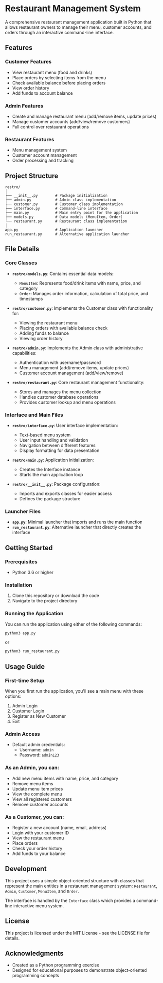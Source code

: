 # Restaurant Management System

A comprehensive restaurant management application built in Python that allows restaurant owners to manage their menu, customer accounts, and orders through an interactive command-line interface.

## Features

### Customer Features
- View restaurant menu (food and drinks)
- Place orders by selecting items from the menu
- Check available balance before placing orders
- View order history
- Add funds to account balance

### Admin Features
- Create and manage restaurant menu (add/remove items, update prices)
- Manage customer accounts (add/view/remove customers)
- Full control over restaurant operations

### Restaurant Features
- Menu management system
- Customer account management
- Order processing and tracking

## Project Structure

```
restro/
│
├── __init__.py        # Package initialization
├── admin.py           # Admin class implementation
├── customer.py        # Customer class implementation
├── interface.py       # Command-line interface
├── main.py            # Main entry point for the application
├── models.py          # Data models (MenuItem, Order)
└── restaurant.py      # Restaurant class implementation
│
app.py                 # Application launcher
run_restaurant.py      # Alternative application launcher
```

## File Details

### Core Classes
- **`restro/models.py`**: Contains essential data models:
  - `MenuItem`: Represents food/drink items with name, price, and category
  - `Order`: Manages order information, calculation of total price, and timestamps

- **`restro/customer.py`**: Implements the Customer class with functionality for:
  - Viewing the restaurant menu
  - Placing orders with available balance check
  - Adding funds to balance
  - Viewing order history

- **`restro/admin.py`**: Implements the Admin class with administrative capabilities:
  - Authentication with username/password
  - Menu management (add/remove items, update prices)
  - Customer account management (add/view/remove)

- **`restro/restaurant.py`**: Core restaurant management functionality:
  - Stores and manages the menu collection
  - Handles customer database operations
  - Provides customer lookup and menu operations

### Interface and Main Files
- **`restro/interface.py`**: User interface implementation:
  - Text-based menu system
  - User input handling and validation
  - Navigation between different features
  - Display formatting for data presentation

- **`restro/main.py`**: Application initialization:
  - Creates the Interface instance
  - Starts the main application loop

- **`restro/__init__.py`**: Package configuration:
  - Imports and exports classes for easier access
  - Defines the package structure

### Launcher Files
- **`app.py`**: Minimal launcher that imports and runs the main function
- **`run_restaurant.py`**: Alternative launcher that directly creates the interface

## Getting Started

### Prerequisites
- Python 3.6 or higher

### Installation
1. Clone this repository or download the code
2. Navigate to the project directory

### Running the Application
You can run the application using either of the following commands:

```bash
python3 app.py
```

or

```bash
python3 run_restaurant.py
```

## Usage Guide

### First-time Setup
When you first run the application, you'll see a main menu with these options:
1. Admin Login
2. Customer Login
3. Register as New Customer
4. Exit

### Admin Access
- Default admin credentials:
  - Username: `admin`
  - Password: `admin123`

### As an Admin, you can:
- Add new menu items with name, price, and category
- Remove menu items
- Update menu item prices
- View the complete menu
- View all registered customers
- Remove customer accounts

### As a Customer, you can:
- Register a new account (name, email, address)
- Login with your customer ID
- View the restaurant menu
- Place orders
- Check your order history
- Add funds to your balance

## Development

This project uses a simple object-oriented structure with classes that represent the main entities in a restaurant management system: `Restaurant`, `Admin`, `Customer`, `MenuItem`, and `Order`.

The interface is handled by the `Interface` class which provides a command-line interactive menu system.

## License

This project is licensed under the MIT License - see the LICENSE file for details.

## Acknowledgments

- Created as a Python programming exercise
- Designed for educational purposes to demonstrate object-oriented programming concepts
